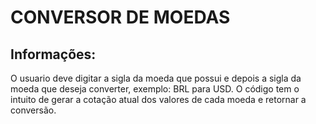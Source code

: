 <h1>CONVERSOR DE MOEDAS</h1>

<h2> Informações:</h2>
<p>O usuario deve digitar a sigla da moeda que possui e depois a sigla da moeda que deseja converter, exemplo: BRL para USD.
 O código tem o intuito de gerar a cotação atual dos valores de cada moeda e retornar a conversão.</p>

